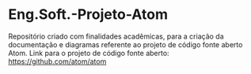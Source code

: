 # Eng.Soft.-Projeto-Atom
Repositório criado com finalidades acadêmicas, para a criação da documentação e diagramas referente ao projeto de código fonte aberto Atom. Link para o projeto de código fonte aberto: https://github.com/atom/atom
